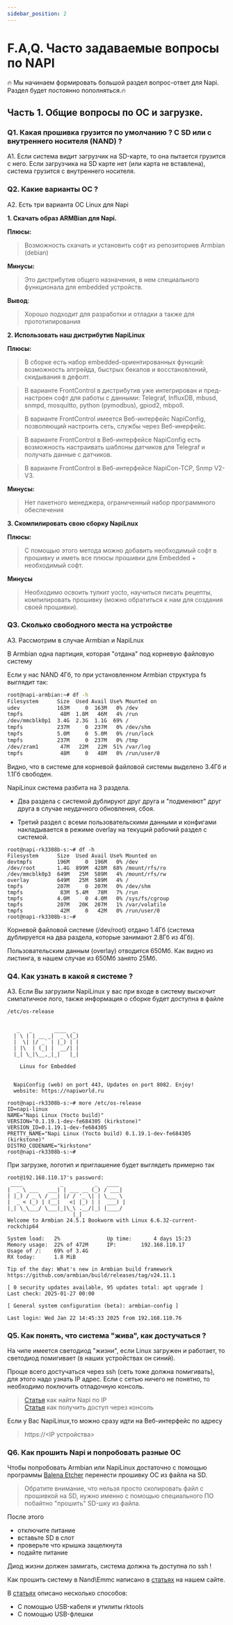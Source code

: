 ```yaml
---
sidebar_position: 2
---
```


# F.A,Q. Часто задаваемые вопросы по NAPI

:fire: Мы начинаем формировать большой раздел вопрос-ответ для Napi. Раздел будет постоянно пополняться.:fire:

## Часть 1. Общие вопросы по ОС и загрузке.

### Q1. Какая прошивка грузится по умолчанию ? С SD или с внутреннего носителя (NAND) ?

A1. Если система видит загрузчик на SD-карте, то она пытается грузится с него. Если загрузчика на SD карте нет (или карта не вставлена), система грузится с внутреннего носителя.


### Q2. Какие варианты ОС ?

А2. Есть три варианта ОС Linux для Napi

**1. Скачать образ ARMBian для Napi.**

**Плюсы:**
>Возможность скачать и установить софт из репозиториев Armbian (debian)

**Минусы:**

>Это дистрибутив общего назначения, в нем специального функционала для embedded устройств.

**Вывод**:

>Хорошо подходит для разработки и отладки а также для прототипирования

**2. Использовать наш дистрибутив NapiLinux**

**Плюсы:**

>В сборке есть набор embedded-ориентированных функций: возможность апгрейда, быстрых бекапов и восстановлений, скидывания в дефолт.

>В варианте FrontControl в дистрибутив уже интегрирован и пред-настроен софт для работы с данными: Telegraf, InfluxDB, mbusd, snmpd, mosquitto, python (pymodbus), gpiod2, mbpoll.

>В варианте FrontControl имеется Веб-интерфейс NapiConfig, позволяющий настроить сеть, службы через Веб-инерфейс.

>В варианте FrontControl в Веб-интерфейсе NapiConfig есть возможность настраивать шаблоны датчиков для Telegraf и получать данные с датчиков.

>В варианте FrontControl в Веб-интерфейсе NapiCon-TCP, Snmp V2-V3.

**Минусы:**

 >Нет пакетного менеджера, ограниченный набор программного обеспечения

**3. Скомпилировать свою сборку NapiLnux**

**Плюсы:**

>С помощью этого метода можно добавить необходимый софт в прошивку и иметь все плюсы прошивки для Embedded + необходимый софт.

**Минусы**

>Необходимо освоить тулкит yocto, научиться писать рецепты, компилировать прошивку (можно обратиться к нам для создания своей прошивки).

### Q3. Сколько свободного места на устройстве

A3. Рассмотрим в случае Armbian и NapiLnux

В Armbian одна партиция, которая "отдана" под корневую файловую систему

Если у нас NAND 4Гб, то при установленном Armbian структура fs выглядит так:

```bash
root@napi-armbian:~# df -h
Filesystem      Size  Used Avail Use% Mounted on
udev            163M     0  163M   0% /dev
tmpfs            48M  1.8M   46M   4% /run
/dev/mmcblk0p1  3.4G  2.3G  1.1G  69% /
tmpfs           237M     0  237M   0% /dev/shm
tmpfs           5.0M     0  5.0M   0% /run/lock
tmpfs           237M     0  237M   0% /tmp
/dev/zram1       47M   22M   22M  51% /var/log
tmpfs            48M     0   48M   0% /run/user/0

```

Видно, что в системе для корневой файловой системы выделено 3.4Гб и 1.1Гб свободен.

 NapiLinux система разбита на 3 раздела.

 - Два раздела с системой дублируют друг друга и "подменяют" друг друга в случае неудачного обновления, сбоя.

 - Третий раздел с всеми пользовательскими данными и конфигами накладывается в режиме overlay на текущий рабочий раздел с системой.

```
root@napi-rk3308b-s:~# df -h
Filesystem      Size  Used Avail Use% Mounted on
devtmpfs        196M     0  196M   0% /dev
/dev/root       1.4G  899M  428M  68% /mount/rfs/ro
/dev/mmcblk0p3  649M   25M  589M   4% /mount/rfs/rw
overlay         649M   25M  589M   4% /
tmpfs           207M     0  207M   0% /dev/shm
tmpfs            83M  5.4M   78M   7% /run
tmpfs           4.0M     0  4.0M   0% /sys/fs/cgroup
tmpfs           207M   20K  207M   1% /var/volatile
tmpfs            42M     0   42M   0% /run/user/0
root@napi-rk3308b-s:~#

```

Корневой файловой системе (/dev/root) отдано 1.4Гб (система дублируется на два раздела, которые занимают 2.8Гб из 4Гб).

Пользовательским данным (overlay) отводится 650Мб. Как видно из листинга, в нашем случае из 650Мб занято 25Мб.

### Q4. Как узнать в какой я системе ?

A3. Если Вы загрузили NapiLinux у вас при входе в систему выскочит симпатичное лого, также информация о сборке будет доступна в файле

`/etc/os-release`

```

   _   _       ____  _
  | \ | | __ _|  _ \(_)
  |  \| |/ _` | |_) | |
  | |\  | (_| |  __/| |
  |_| \_|\__,_|_|   |_|

    Linux for Embedded


  NapiConfig (web) on port 443, Updates on port 8082. Enjoy!
  website: https://napiworld.ru

root@napi-rk3308b-s:~# more /etc/os-release
ID=napi-linux
NAME="Napi Linux (Yocto build)"
VERSION="0.1.19.1-dev-fe684305 (kirkstone)"
VERSION_ID=0.1.19.1-dev-fe684305
PRETTY_NAME="Napi Linux (Yocto build) 0.1.19.1-dev-fe684305 (kirkstone)"
DISTRO_CODENAME="kirkstone"
root@napi-rk3308b-s:~#

```

При загрузке, логотип и приглашение будет выглядеть примерно так

```
root@192.168.110.17's password:
 ____            _          _   ____
|  _ \ ___   ___| | ___ __ (_) / ___|
| |_) / _ \ / __| |/ / '_ \| | \___ \
|  _ < (_) | (__|   <| |_) | |  ___) |
|_| \_\___/ \___|_|\_\ .__/|_| |____/
                     |_|
Welcome to Armbian 24.5.1 Bookworm with Linux 6.6.32-current-rockchip64

System load:   2%           	Up time:       4 days 15:23
Memory usage:  22% of 472M   	IP:	       192.168.110.17
Usage of /:    69% of 3.4G
RX today:      1.8 MiB

Tip of the day: What's new in Armbian build framework https://github.com/armbian/build/releases/tag/v24.11.1

[ 0 security updates available, 95 updates total: apt upgrade ]
Last check: 2025-01-27 00:00

[ General system configuration (beta): armbian-config ]

Last login: Wed Jan 22 14:45:33 2025 from 192.168.110.76
```

### Q5. Как понять, что система "жива", как достучаться ?

На чипе имеется светодиод "жизни", если Linux загружен и работает, то
светодиод помигивает (в наших устройствах он синий).

Проще всего достучаться через ssh (сеть тоже должна помигивать), для этого надо узнать IP адрес. Если с сетью ничего не понятно, то необходимо поключить отладочную консоль.

>[Статья](/software/notes/findip/) как найти Napi по IP \
>[Статья](/software/console/) как получить доступ через консоль

Если у Вас NapiLinux,то можно сразу идти на Веб-интерфейс по адресу

>https://\<IP устройства\>


### Q6. Как прошить Napi и попробовать разные ОС

Чтобы попробовать Armbian или NapiLinux достаточно c помощью программы [Balena Etcher](https://www.balena.io/etcher) перенести прошивку ОС из файла на SD.

>Обратите внимание, что нельзя просто скопировать файл с прошивкой на SD, нужно именно с помощью специального ПО побайтно "прошить" SD-шку из файла.

После этого
 - отключите питание
 - вставьте SD в слот
 - проверьте что крышка защелкнута
 - подайте питание

 Диод жизни должен замигать, система должна ть доступна по ssh !

 Как прошить систему в Nand\Emmc написано в [статьях](/software/category/прошивка-бекап) на нашем сайте.

 В  [статьях](/software/category/прошивка-бекап) описано несколько способов:

 - С помощью USB-кабеля и утилиты rktools
 - С помощью USB-флешки
